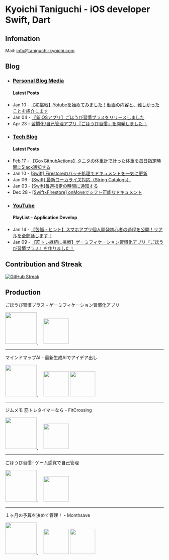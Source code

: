 # Kyoichi Taniguchi - iOS developer Swift, Dart
## Infomation
Mail: [info@taniguchi-kyoichi.com](<mailto:info@taniguchi-kyoichi.com>)
### 

## Blog
- ### [Personal Blog Media](https://taniguchi-kyoichi.com/)
  #### Latest Posts
<!-- personal feed start -->
- Jan 10 - [【初挑戦】Yotubeを始めてみました！動画の内容と、難しかったことを紹介します](https://taniguchi-kyoichi.com/2024/01/10/%e5%88%9d%e6%8c%91%e6%88%a6yotube%e3%82%92%e5%a7%8b%e3%82%81%e3%81%a6%e3%81%bf%e3%81%be%e3%81%97%e3%81%9f/?utm_source=rss&utm_medium=rss&utm_campaign=%25e5%2588%259d%25e6%258c%2591%25e6%2588%25a6yotube%25e3%2582%2592%25e5%25a7%258b%25e3%2582%2581%25e3%2581%25a6%25e3%2581%25bf%25e3%2581%25be%25e3%2581%2597%25e3%2581%259f)
- Jan 04 - [【新iOSアプリ】ごほうび習慣プラスをリリースしました](https://taniguchi-kyoichi.com/2024/01/04/%e3%80%90%e6%96%b0ios%e3%82%a2%e3%83%97%e3%83%aa%e3%80%91%e3%81%94%e3%81%bb%e3%81%86%e3%81%b3%e7%bf%92%e6%85%a3%e3%83%97%e3%83%a9%e3%82%b9%e3%82%92%e3%83%aa%e3%83%aa%e3%83%bc%e3%82%b9%e3%81%97/?utm_source=rss&utm_medium=rss&utm_campaign=%25e3%2580%2590%25e6%2596%25b0ios%25e3%2582%25a2%25e3%2583%2597%25e3%2583%25aa%25e3%2580%2591%25e3%2581%2594%25e3%2581%25bb%25e3%2581%2586%25e3%2581%25b3%25e7%25bf%2592%25e6%2585%25a3%25e3%2583%2597%25e3%2583%25a9%25e3%2582%25b9%25e3%2582%2592%25e3%2583%25aa%25e3%2583%25aa%25e3%2583%25bc%25e3%2582%25b9%25e3%2581%2597)
- Apr 23 - [習慣化/自己管理アプリ『ごほうび習慣』を開発しました！](https://taniguchi-kyoichi.com/2023/04/23/gohoubishukanapp/?utm_source=rss&utm_medium=rss&utm_campaign=gohoubishukanapp)
<!-- personal feed end -->
- ### [Tech Blog](https://taniguchi-kyoichi.com/tech/)
  #### Latest Posts
<!-- tech feed start -->
- Feb 17 - [【Go×GithubActions】タニタの体重計で計った体重を毎日指定時間にSlack通知する](https://taniguchi-kyoichi.com/tech/2024/02/17/%e3%80%90goxgithubactions%e3%80%91%e3%82%bf%e3%83%8b%e3%82%bf%e3%81%ae%e4%bd%93%e9%87%8d%e8%a8%88%e3%81%a7%e8%a8%88%e3%81%a3%e3%81%9f%e4%bd%93%e9%87%8d%e3%82%92%e6%af%8e%e6%97%a5%e6%8c%87/)
- Jan 10 - [[Swift] Firestoreのバッチ処理でドキュメントを一気に更新](https://taniguchi-kyoichi.com/tech/2024/01/10/swift-firestore%e3%81%ae%e3%83%90%e3%83%83%e3%83%81%e5%87%a6%e7%90%86%e3%81%a7%e3%83%89%e3%82%ad%e3%83%a5%e3%83%a1%e3%83%b3%e3%83%88%e3%82%92%e4%b8%80%e6%b0%97%e3%81%ab%e6%9b%b4%e6%96%b0/)
- Jan 06 - [[Swift] 最新ローカライズ対応（String Catalogs）](https://taniguchi-kyoichi.com/tech/2024/01/06/swift-%e6%9c%80%e6%96%b0%e3%83%ad%e3%83%bc%e3%82%ab%e3%83%a9%e3%82%a4%e3%82%ba%e5%af%be%e5%bf%9c%ef%bc%88string-catalogs%ef%bc%89/)
- Jan 03 - [[Swift]毎週指定の時間に通知する](https://taniguchi-kyoichi.com/tech/2024/01/03/swift%e3%81%a7%e6%af%8e%e9%80%b1%e6%8c%87%e5%ae%9a%e3%81%ae%e6%99%82%e9%96%93%e3%81%ab%e9%80%9a%e7%9f%a5%e3%81%99%e3%82%8b/)
- Dec 28 - [[Swift×Firestore] onMoveでシフト可能なドキュメント](https://taniguchi-kyoichi.com/tech/2023/12/28/swift%e3%81%a8firestore%e3%81%a7%e3%82%b7%e3%83%95%e3%83%88%e5%8f%af%e8%83%bd%e3%81%aa%e3%83%89%e3%82%ad%e3%83%a5%e3%83%a1%e3%83%b3%e3%83%88/)
<!-- tech feed end -->
- ### [YouTube](https://www.youtube.com/channel/UCmMnuEXRsrNNcW4bVeeTI8A)
  #### PlayList - Application Develop
<!-- youtube feed start -->
- Jan 14 - [【苦悩・ヒント】スマホアプリ個人開発初心者の過程を公開！リアルを全部話します！](https://www.youtube.com/watch?v=IyNSDihFUbY)
- Jan 09 - [【筋トレ継続に挑戦】ゲーミフィケーション習慣化アプリ『ごほうび習慣プラス』を作りました！](https://www.youtube.com/watch?v=3yF-Lw2F208)
<!-- youtube feed end -->

## Contribution and Streak

[![GitHub Streak](https://github-readme-streak-stats.herokuapp.com/?user=taniguchi-kyoichi&theme=dracula)](https://git.io/streak-stats)

## Production

ごほうび習慣プラス - ゲーミフィケーション習慣化アプリ

[<image src="https://github.com/taniguchi-kyoichi/taniguchi-kyoichi/assets/108321315/a98356e1-6abd-4029-8ea0-4e55ffc0ca07"
 width="100">
](https://apps.apple.com/jp/app/id6474091359)　
[<image src="https://user-images.githubusercontent.com/108321315/178869457-9d245803-d786-4d78-b922-8e7c356e8b3d.png" height="80">](https://apps.apple.com/jp/app/id6474091359)

---
マインドマップAI - 最新生成AIでアイデア出し

[<image src="https://github.com/taniguchi-kyoichi/taniguchi-kyoichi/assets/108321315/834028fa-6281-4899-8647-0e1fa0ac0cf7"
 width="100">
](https://apps.apple.com/jp/app/id6470609816)　
[<image src="https://user-images.githubusercontent.com/108321315/178869457-9d245803-d786-4d78-b922-8e7c356e8b3d.png" height="80">](https://apps.apple.com/jp/app/id6470609816?platform=iphone)
[<image src="https://github.com/taniguchi-kyoichi/taniguchi-kyoichi/assets/108321315/31bac2cf-892d-4cb5-9e21-4de3af7f4c0e" height="80">](https://apps.apple.com/jp/app/id6470609816?itsct=apps_box_link&itscg=30200?platform=mac)

---

ジムメモ 筋トレタイマーなら - FitCrossing

[<image src="https://github.com/taniguchi-kyoichi/taniguchi-kyoichi/assets/108321315/6379436e-fbec-474e-b11d-fada2d187465" width="100">
](https://apps.apple.com/jp/app/id6463905349)　
[<image src="https://user-images.githubusercontent.com/108321315/178869457-9d245803-d786-4d78-b922-8e7c356e8b3d.png" height="80">](https://apps.apple.com/jp/app/id6463905349)

---

ごほうび習慣- ゲーム感覚で自己管理

[<image src="https://user-images.githubusercontent.com/108321315/219941185-9fdce2a0-c0da-45ca-8b8f-04fb969075c5.png" width="100">
](https://apps.apple.com/jp/app/%E3%81%94%E3%81%BB%E3%81%86%E3%81%B3%E7%BF%92%E6%85%A3-%E3%82%B2%E3%83%BC%E3%83%A0%E6%84%9F%E8%A6%9A%E3%81%A7%E8%87%AA%E5%B7%B1%E7%AE%A1%E7%90%86/id1671700938?itsct=apps_box_link&itscg=30200)　
[<image src="https://user-images.githubusercontent.com/108321315/178869457-9d245803-d786-4d78-b922-8e7c356e8b3d.png" height="80">](https://apps.apple.com/us/app/%E3%81%94%E3%81%BB%E3%81%86%E3%81%B3%E7%BF%92%E6%85%A3-%E3%82%B2%E3%83%BC%E3%83%A0%E6%84%9F%E8%A6%9A%E3%81%A7%E8%87%AA%E5%B7%B1%E7%AE%A1%E7%90%86/id1671700938?itsct=apps_box_link&itscg=30200)

---

１ヶ月の予算を決めて管理！ - Monthsave

[<image src="https://user-images.githubusercontent.com/108321315/178871899-429bd884-9a45-4853-8b43-9452ec142fcc.png" width="100">
](https://apps.apple.com/jp/app/%EF%BC%91%E3%83%B6%E6%9C%88%E3%81%AE%E4%BA%88%E7%AE%97%E3%82%92%E6%B1%BA%E3%82%81%E3%81%A6%E7%AE%A1%E7%90%86-monthsave/id1609449862?itsct=apps_box_link&itscg=30200)　
[<image src="https://user-images.githubusercontent.com/108321315/178869457-9d245803-d786-4d78-b922-8e7c356e8b3d.png" height="80">](https://apps.apple.com/jp/app/%EF%BC%91%E3%83%B6%E6%9C%88%E3%81%AE%E4%BA%88%E7%AE%97%E3%82%92%E6%B1%BA%E3%82%81%E3%81%A6%E7%AE%A1%E7%90%86-monthsave/id1609449862?itsct=apps_box_link&itscg=30200)
[<image src="https://user-images.githubusercontent.com/108321315/217243548-315c05ee-75ab-4074-b0aa-8d724b68c9fc.png" height="80">](https://play.google.com/store/apps/details?id=com.kyoichi.money_management_app)
